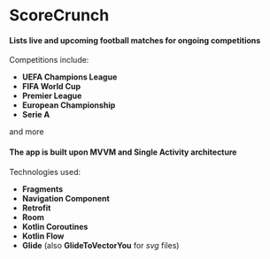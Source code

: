 # ScoreCrunch

#### Lists live and upcoming football matches for ongoing competitions

Competitions include:
* __UEFA Champions League__
* __FIFA World Cup__
* __Premier League__
* __European Championship__
* __Serie A__

and more

#### The app is built upon MVVM and Single Activity architecture

Technologies used:
* __Fragments__
* __Navigation Component__
* __Retrofit__
* __Room__
* __Kotlin Coroutines__
* __Kotlin Flow__
* __Glide__ (also __GlideToVectorYou__ for *svg* files)